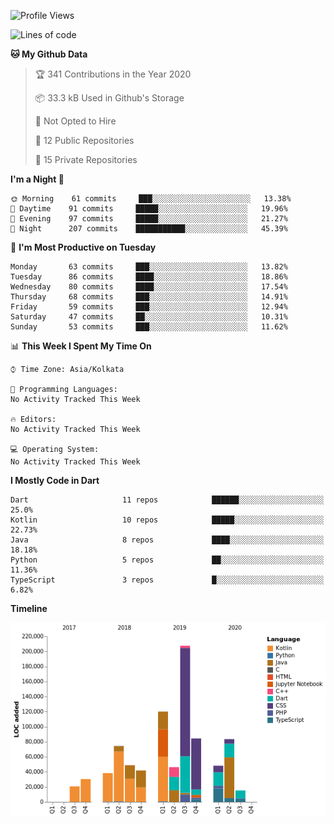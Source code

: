 <!--START_SECTION:waka-->
![Profile Views](http://img.shields.io/badge/Profile%20Views-113-blue)

![Lines of code](https://img.shields.io/badge/From%20Hello%20World%20I%27ve%20Written-1.6%20million%20lines%20of%20code-blue)

**🐱 My Github Data** 

> 🏆 341 Contributions in the Year 2020
 > 
> 📦 33.3 kB Used in Github's Storage 
 > 
> 🚫 Not Opted to Hire
 > 
> 📜 12 Public Repositories
 > 
> 🔑 15 Private Repositories 

**I'm a Night 🦉** 

```text
🌞 Morning    61 commits     ███░░░░░░░░░░░░░░░░░░░░░░   13.38% 
🌆 Daytime    91 commits     █████░░░░░░░░░░░░░░░░░░░░   19.96% 
🌃 Evening    97 commits     █████░░░░░░░░░░░░░░░░░░░░   21.27% 
🌙 Night      207 commits    ███████████░░░░░░░░░░░░░░   45.39%

```
📅 **I'm Most Productive on Tuesday** 

```text
Monday       63 commits     ███░░░░░░░░░░░░░░░░░░░░░░   13.82% 
Tuesday      86 commits     ████░░░░░░░░░░░░░░░░░░░░░   18.86% 
Wednesday    80 commits     ████░░░░░░░░░░░░░░░░░░░░░   17.54% 
Thursday     68 commits     ███░░░░░░░░░░░░░░░░░░░░░░   14.91% 
Friday       59 commits     ███░░░░░░░░░░░░░░░░░░░░░░   12.94% 
Saturday     47 commits     ██░░░░░░░░░░░░░░░░░░░░░░░   10.31% 
Sunday       53 commits     ███░░░░░░░░░░░░░░░░░░░░░░   11.62%

```


📊 **This Week I Spent My Time On** 

```text
⌚︎ Time Zone: Asia/Kolkata

💬 Programming Languages: 
No Activity Tracked This Week

🔥 Editors: 
No Activity Tracked This Week

💻 Operating System: 
No Activity Tracked This Week

```

**I Mostly Code in Dart** 

```text
Dart                     11 repos            ██████░░░░░░░░░░░░░░░░░░░   25.0% 
Kotlin                   10 repos            █████░░░░░░░░░░░░░░░░░░░░   22.73% 
Java                     8 repos             ████░░░░░░░░░░░░░░░░░░░░░   18.18% 
Python                   5 repos             ██░░░░░░░░░░░░░░░░░░░░░░░   11.36% 
TypeScript               3 repos             █░░░░░░░░░░░░░░░░░░░░░░░░   6.82%

```


**Timeline**

![Chart not found](https://github.com/prabhatdev/prabhatdev/blob/master/charts/bar_graph.png) 


<!--END_SECTION:waka-->

